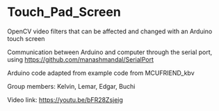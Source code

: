 # Touch_Pad_Screen
 OpenCV video filters that can be affected and changed with an Arduino touch screen
 
 Communication between Arduino and computer through the serial port, using https://github.com/manashmandal/SerialPort
 
 Arduino code adapted from example code from MCUFRIEND_kbv


 Group members: Kelvin, Lemar, Edgar, Buchi

 Video link: https://youtu.be/bFR28Zsjeig
 